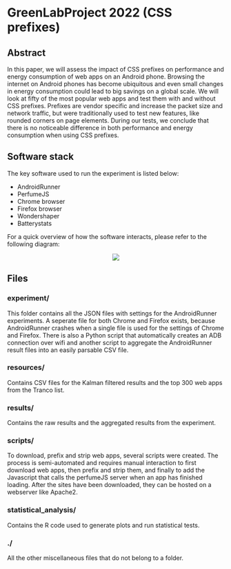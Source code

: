 # GreenLabProject 2022 (CSS prefixes)

## Abstract
In this paper, we will assess the impact of CSS prefixes on performance and energy consumption of web apps on an Android phone. Browsing the internet on Android phones has become ubiquitous and even small changes in energy consumption could lead to big savings on a global scale. We will look at fifty of the most popular web apps and test them with and without CSS prefixes. Prefixes are vendor specific and increase the packet size and network traffic, but were traditionally used to test new features, like rounded corners on page elements. During our tests, we conclude that there is no noticeable difference in both performance and energy consumption when using CSS prefixes.

## Software stack
The key software used to run the experiment is listed below:
 - AndroidRunner
 - PerfumeJS
 - Chrome browser
 - Firefox browser
 - Wondershaper
 - Batterystats

For a quick overview of how the software interacts, please refer to the following diagram:
<p align="center">
    <img src="https://i.imgur.com/To2cfJ3.png" />
</p>

## Files
### experiment/
This folder contains all the JSON files with settings for the AndroidRunner experiments. A seperate file for both Chrome and Firefox exists, because AndroidRunner crashes when a single file is used for the settings of Chrome and Firefox. There is also a Python script that automatically creates an ADB connection over wifi and another script to aggregate the AndroidRunner result files into an easily parsable CSV file.

### resources/
Contains CSV files for the Kalman filtered results and the top 300 web apps from the Tranco list.

### results/
Contains the raw results and the aggregated results from the experiment. 

### scripts/
To download, prefix and strip web apps, several scripts were created. The process is semi-automated and requires manual interaction to first download web apps, then prefix and strip them, and finally to add the Javascript that calls the perfumeJS server when an app has finished loading. After the sites have been downloaded, they can be hosted on a webserver like Apache2.

### statistical_analysis/
Contains the R code used to generate plots and run statistical tests.

### ./
All the other miscellaneous files that do not belong to a folder.
